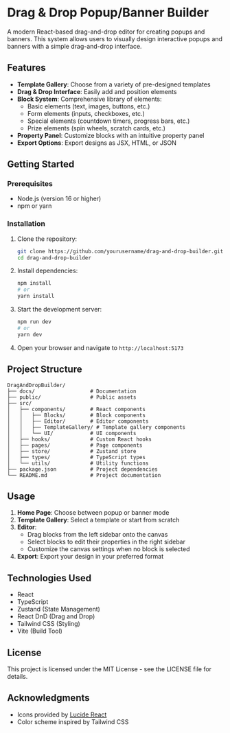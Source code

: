 # Drag & Drop Popup/Banner Builder

A modern React-based drag-and-drop editor for creating popups and banners. This system allows users to visually design interactive popups and banners with a simple drag-and-drop interface.

## Features

- **Template Gallery**: Choose from a variety of pre-designed templates
- **Drag & Drop Interface**: Easily add and position elements
- **Block System**: Comprehensive library of elements:
  - Basic elements (text, images, buttons, etc.)
  - Form elements (inputs, checkboxes, etc.)
  - Special elements (countdown timers, progress bars, etc.)
  - Prize elements (spin wheels, scratch cards, etc.)
- **Property Panel**: Customize blocks with an intuitive property panel
- **Export Options**: Export designs as JSX, HTML, or JSON

## Getting Started

### Prerequisites

- Node.js (version 16 or higher)
- npm or yarn

### Installation

1. Clone the repository:
   ```bash
   git clone https://github.com/yourusername/drag-and-drop-builder.git
   cd drag-and-drop-builder
   ```

2. Install dependencies:
   ```bash
   npm install
   # or
   yarn install
   ```

3. Start the development server:
   ```bash
   npm run dev
   # or
   yarn dev
   ```

4. Open your browser and navigate to `http://localhost:5173`

## Project Structure

```
DragAndDropBuilder/
├── docs/                  # Documentation
├── public/                # Public assets
├── src/
│   ├── components/        # React components
│   │   ├── Blocks/        # Block components
│   │   ├── Editor/        # Editor components
│   │   ├── TemplateGallery/ # Template gallery components
│   │   └── UI/            # UI components
│   ├── hooks/             # Custom React hooks
│   ├── pages/             # Page components
│   ├── store/             # Zustand store
│   ├── types/             # TypeScript types
│   └── utils/             # Utility functions
├── package.json           # Project dependencies
└── README.md              # Project documentation
```

## Usage

1. **Home Page**: Choose between popup or banner mode
2. **Template Gallery**: Select a template or start from scratch
3. **Editor**: 
   - Drag blocks from the left sidebar onto the canvas
   - Select blocks to edit their properties in the right sidebar
   - Customize the canvas settings when no block is selected
4. **Export**: Export your design in your preferred format

## Technologies Used

- React
- TypeScript
- Zustand (State Management)
- React DnD (Drag and Drop)
- Tailwind CSS (Styling)
- Vite (Build Tool)

## License

This project is licensed under the MIT License - see the LICENSE file for details.

## Acknowledgments

- Icons provided by [Lucide React](https://lucide.dev/)
- Color scheme inspired by Tailwind CSS
